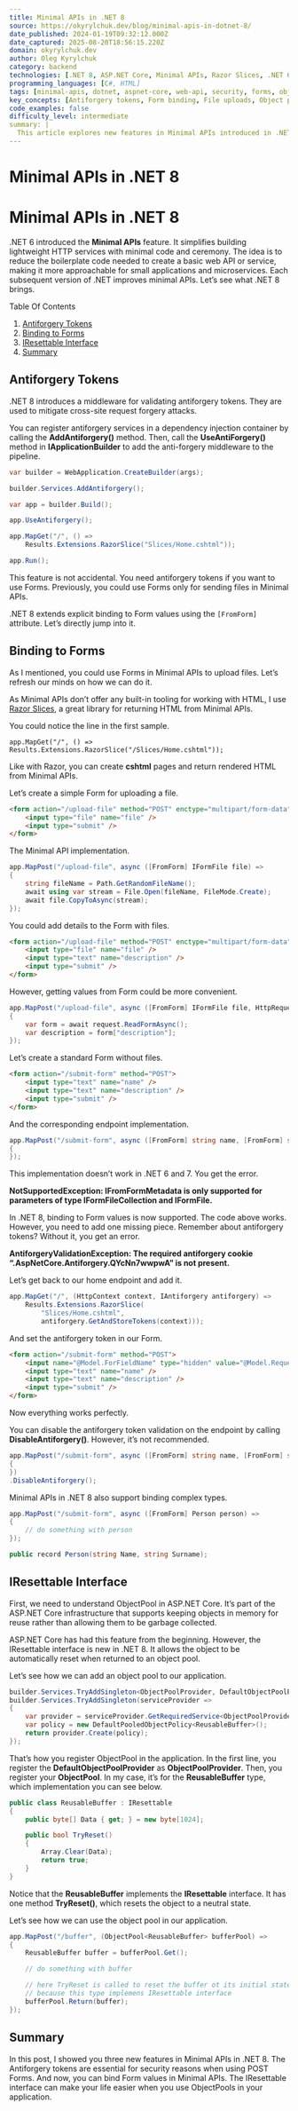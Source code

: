```yaml
---
title: Minimal APIs in .NET 8
source: https://okyrylchuk.dev/blog/minimal-apis-in-dotnet-8/
date_published: 2024-01-19T09:32:12.000Z
date_captured: 2025-08-20T18:56:15.220Z
domain: okyrylchuk.dev
author: Oleg Kyrylchuk
category: backend
technologies: [.NET 8, ASP.NET Core, Minimal APIs, Razor Slices, .NET 6]
programming_languages: [C#, HTML]
tags: [minimal-apis, dotnet, aspnet-core, web-api, security, forms, object-pooling, performance, web-development]
key_concepts: [Antiforgery tokens, Form binding, File uploads, Object pooling, IResettable interface, Dependency Injection, HTTP services, Cross-site request forgery (CSRF)]
code_examples: false
difficulty_level: intermediate
summary: |
  This article explores new features in Minimal APIs introduced in .NET 8. It covers the implementation and importance of antiforgery tokens for mitigating cross-site request forgery attacks when handling forms. The post also demonstrates how .NET 8 enhances form binding, allowing direct binding of form values and complex types, a significant improvement over previous versions. Finally, it introduces the `IResettable` interface and its role in optimizing object reuse within ASP.NET Core's object pooling mechanism. The content includes practical C# and HTML code examples to illustrate these concepts.
---
```

# Minimal APIs in .NET 8

# Minimal APIs in .NET 8

.NET 6 introduced the **Minimal APIs** feature. It simplifies building lightweight HTTP services with minimal code and ceremony. The idea is to reduce the boilerplate code needed to create a basic web API or service, making it more approachable for small applications and microservices. Each subsequent version of .NET improves minimal APIs. Let’s see what .NET 8 brings.

Table Of Contents

1.  [Antiforgery Tokens](#antiforgery-tokens)
2.  [Binding to Forms](#binding-to-forms)
3.  [IResettable Interface](#iresettable-interface)
4.  [Summary](#summary)

## Antiforgery Tokens

.NET 8 introduces a middleware for validating antiforgery tokens. They are used to mitigate cross-site request forgery attacks.

You can register antiforgery services in a dependency injection container by calling the **AddAntiforgery()** method. Then, call the **UseAntiForgery()** method in **IApplicationBuilder** to add the anti-forgery middleware to the pipeline.

```csharp
var builder = WebApplication.CreateBuilder(args);

builder.Services.AddAntiforgery();

var app = builder.Build();

app.UseAntiforgery();

app.MapGet("/", () =>
    Results.Extensions.RazorSlice("Slices/Home.cshtml"));

app.Run();
```

This feature is not accidental. You need antiforgery tokens if you want to use Forms. Previously, you could use Forms only for sending files in Minimal APIs.

.NET 8 extends explicit binding to Form values using the `[FromForm]` attribute. Let’s directly jump into it.

## Binding to Forms

As I mentioned, you could use Forms in Minimal APIs to upload files. Let’s refresh our minds on how we can do it.

As Minimal APIs don’t offer any built-in tooling for working with HTML, I use [Razor Slices](https://github.com/DamianEdwards/RazorSlices "Razor Slices"), a great library for returning HTML from Minimal APIs.

You could notice the line in the first sample.

`app.MapGet("/", () => Results.Extensions.RazorSlice("/Slices/Home.cshtml"));`

Like with Razor, you can create **cshtml** pages and return rendered HTML from Minimal APIs.

Let’s create a simple Form for uploading a file.

```html
<form action="/upload-file" method="POST" enctype="multipart/form-data">
    <input type="file" name="file" />
    <input type="submit" />
</form>
```

The Minimal API implementation.

```csharp
app.MapPost("/upload-file", async ([FromForm] IFormFile file) =>
{
    string fileName = Path.GetRandomFileName();
    await using var stream = File.Open(fileName, FileMode.Create);
    await file.CopyToAsync(stream);
});
```

You could add details to the Form with files.

```html
<form action="/upload-file" method="POST" enctype="multipart/form-data">
    <input type="file" name="file" />
    <input type="text" name="description" />
    <input type="submit" />
</form>
```

However, getting values from Form could be more convenient.

```csharp
app.MapPost("/upload-file", async ([FromForm] IFormFile file, HttpRequest request) =>
{
    var form = await request.ReadFormAsync();
    var description = form["description"];
});
```

Let’s create a standard Form without files.

```html
<form action="/submit-form" method="POST">
    <input type="text" name="name" />
    <input type="text" name="description" />
    <input type="submit" />
</form>
```

And the corresponding endpoint implementation.

```csharp
app.MapPost("/submit-form", async ([FromForm] string name, [FromForm] string description) =>
{
});
```

This implementation doesn’t work in .NET 6 and 7. You get the error.

**NotSupportedException: IFromFormMetadata is only supported for parameters of type IFormFileCollection and IFormFile.**

In .NET 8, binding to Form values is now supported. The code above works. However, you need to add one missing piece. Remember about antiforgery tokens? Without it, you get an error.

**AntiforgeryValidationException: The required antiforgery cookie “.AspNetCore.Antiforgery.QYcNn7wwpwA” is not present.**

Let’s get back to our home endpoint and add it.

```csharp
app.MapGet("/", (HttpContext context, IAntiforgery antiforgery) =>
    Results.Extensions.RazorSlice(
        "Slices/Home.cshtml", 
        antiforgery.GetAndStoreTokens(context)));
```

And set the antiforgery token in our Form.

```html
<form action="/submit-form" method="POST">
    <input name="@Model.ForFieldName" type="hidden" value="@Model.RequestToken" />
    <input type="text" name="name" />
    <input type="text" name="description" />
    <input type="submit" />
</form>
```

Now everything works perfectly. 

You can disable the antiforgery token validation on the endpoint by calling **DisableAntiforgery()**. However, it’s not recommended.

```csharp
app.MapPost("/submit-form", async ([FromForm] string name, [FromForm] string description) =>
{
})
.DisableAntiforgery();
```

Minimal APIs in .NET 8 also support binding complex types.

```csharp
app.MapPost("/submit-form", async ([FromForm] Person person) =>
{
    // do something with person
});

public record Person(string Name, string Surname);
```

## IResettable Interface

First, we need to understand ObjectPool in ASP.NET Core. It’s part of the ASP.NET Core infrastructure that supports keeping objects in memory for reuse rather than allowing them to be garbage collected.

ASP.NET Core has had this feature from the beginning. However, the IResettable interface is new in .NET 8. It allows the object to be automatically reset when returned to an object pool.

Let’s see how we can add an object pool to our application.

```csharp
builder.Services.TryAddSingleton<ObjectPoolProvider, DefaultObjectPoolProvider>();
builder.Services.TryAddSingleton(serviceProvider =>
{
    var provider = serviceProvider.GetRequiredService<ObjectPoolProvider>();
    var policy = new DefaultPooledObjectPolicy<ReusableBuffer>();
    return provider.Create(policy);
});
```

That’s how you register ObjectPool in the application. In the first line, you register the **DefaultObjectPoolProvider** as **ObjectPoolProvider**. Then, you register your **ObjectPool**. In my case, it’s for the **ReusableBuffer** type, which implementation you can see below.

```csharp
public class ReusableBuffer : IResettable
{
    public byte[] Data { get; } = new byte[1024];

    public bool TryReset()
    {
        Array.Clear(Data);
        return true;
    }
}
```

Notice that the **ReusableBuffer** implements the **IResettable** interface. It has one method **TryReset()**, which resets the object to a neutral state.

Let’s see how we can use the object pool in our application.

```csharp
app.MapPost("/buffer", (ObjectPool<ReusableBuffer> bufferPool) =>
{
    ReusableBuffer buffer = bufferPool.Get();

    // do something with buffer

    // here TryReset is called to reset the buffer ot its initial state
    // because this type implemens IResettable interface
    bufferPool.Return(buffer);
});
```

## Summary

In this post, I showed you three new features in Minimal APIs in .NET 8. The Antiforgery tokens are essential for security reasons when using POST Forms. And now, you can bind Form values in Minimal APIs. The IResettable interface can make your life easier when you use ObjectPools in your application.
